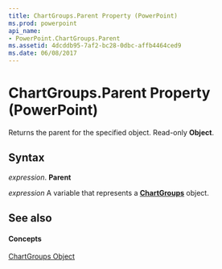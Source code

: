 ```yaml
---
title: ChartGroups.Parent Property (PowerPoint)
ms.prod: powerpoint
api_name:
- PowerPoint.ChartGroups.Parent
ms.assetid: 4dcddb95-7af2-bc28-0dbc-affb4464ced9
ms.date: 06/08/2017
---
```



# ChartGroups.Parent Property (PowerPoint)

Returns the parent for the specified object. Read-only **Object**.


## Syntax

 _expression_. **Parent**

 _expression_ A variable that represents a **[ChartGroups](chartgroups-object-powerpoint.md)** object.


## See also


#### Concepts


[ChartGroups Object](chartgroups-object-powerpoint.md)

